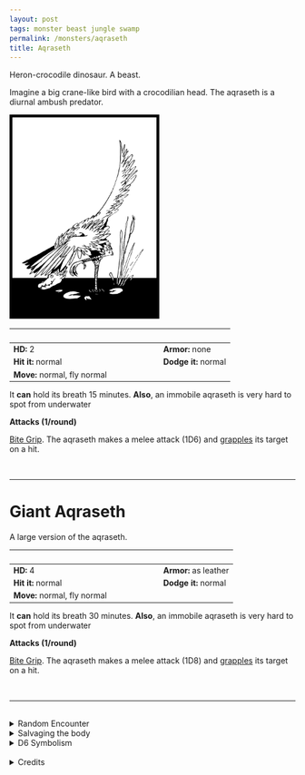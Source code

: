 ```yaml
---
layout: post
tags: monster beast jungle swamp
permalink: /monsters/aqraseth
title: Aqraseth
---
```


Heron-crocodile dinosaur. A beast.

Imagine a big crane-like bird with a crocodilian head. The aqraseth is a diurnal ambush predator.

<img src="/images/Aqraseth.png" alt="Aqraseth"  height="350" style="border:5px solid black">

|  <span style="display: inline-block; width:250px"></span>  |  |
| -------- | --------|
| **HD:** 2 | **Armor:** none  |
| **Hit it:** normal    | **Dodge it:** normal  |
| **Move:** normal, fly normal     |   | 

It **can** hold its breath 15 minutes.
**Also**, an immobile aqraseth is very hard to spot from underwater

**Attacks (1/round)**

<ins>Bite Grip</ins>. The aqraseth makes a melee attack (1D6) and [grapples](/2020/11/10/extra-rules/#conditions) its target on a hit.

<br>

---

# Giant Aqraseth

A large version of the aqraseth.

|  <span style="display: inline-block; width:250px"></span>  |  |
| -------- | --------|
| **HD:** 4 | **Armor:** as leather  |
| **Hit it:** normal    | **Dodge it:** normal  |
| **Move:** normal, fly normal     |   | 

It **can** hold its breath 30 minutes.
**Also**, an immobile aqraseth is very hard to spot from underwater

**Attacks (1/round)**

<ins>Bite Grip</ins>. The aqraseth makes a melee attack (1D8) and [grapples](/2020/11/10/extra-rules/#conditions) its target on a hit.

<br>

---

<br> 

<details markdown="1">
<summary>Random Encounter</summary>

1. **Monster:** 2D6 aqraseths or 1D4 giant aqraseths.
1. **Lair:** Very high mounds of dirt in shallow waters. 25% chance that there are eggs, 25% chance that there are hatchlings. <br>	&nbsp; OR <br>	**Omen:** Hissing sounds... from above?
1. **Spoor:** The floating body of a devoured catfish.
1. **Tracks:** Big duck-like tracks in the mud.
1. **Trace:** Many hissing noises far away in the sky.
1. **Trace:** Spitball of feathers and fish bones.
</details>

<details markdown="1">
<summary>Salvaging the body</summary>

Aqraseth meat is actually delicious, their bones make very good flutes, and their feathers are used in ceremonial garments. 
</details>

<details markdown="1">
<summary>D6 Symbolism</summary>
In local cultures the aqraseth is a symbol of ...

1. Patience
1. Traps
1. Intelligence
1. Fishing
1. The River
1. Sacred 
</details>

<br>

<details markdown="1">
<summary>Credits</summary>
Aqraseths are a creation of  [Richard J. Leblanc Jr](http://savevsdragon.blogspot.com/) found in the [Creature Compendium](https://www.drivethrurpg.com/product/147588/CC1-Creature-Compendium). I matched its abilities with those of a DnD crocodile and made a giant version, because it looks like a semi-plausible dinosaur species already. — SaltyGoo
</details>
